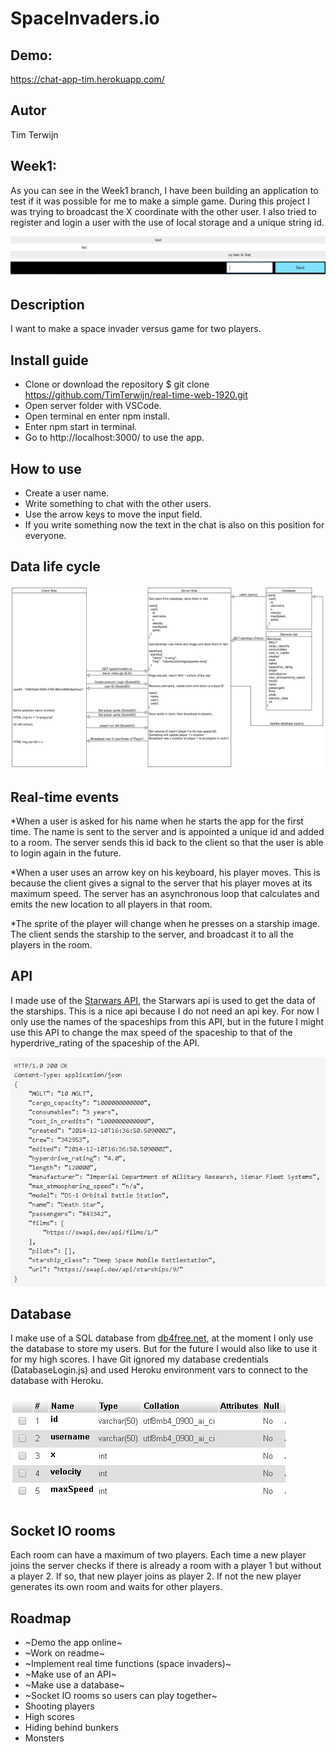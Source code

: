 # SpaceInvaders.io

## Demo:
https://chat-app-tim.herokuapp.com/

## Autor
Tim Terwijn

## Week1:
As you can see in the Week1 branch, I have been building an application to test if it was possible for me to make a simple game. During this project I was trying to broadcast the X coordinate with the other user. I also tried to register and login a user with the use of local storage and a unique string id.

![week1](/docs/week1.png)

## Description
I want to make a space invader versus game for two players.

## Install guide
* Clone or download the repository $ git clone https://github.com/TimTerwijn/real-time-web-1920.git
* Open server folder with VSCode.
* Open terminal en enter npm install.
* Enter npm start in terminal.
* Go to http://localhost:3000/ to use the app.

## How to use
* Create a user name.
* Write something to chat with the other users.
* Use the arrow keys to move the input field.
* If you write something now the text in the chat is also on this position for everyone.

## Data life cycle
![data-life-cycle](/docs/data-life-cycle.png)

## Real-time events
*When a user is asked for his name when he starts the app for the first time. The name is sent to the server and is appointed a unique id and added to a room. The server sends this id back to the client so that the user is able to login again in the future.

*When a user uses an arrow key on his keyboard, his player moves. This is because the client gives a signal to the server that his player moves at its maximum speed. The server has an asynchronous loop that calculates and emits the new location to all players in that room.

*The sprite of the player will change when he presses on a starship image. The client sends the starship to the server, and broadcast it to all the players in the room.

## API
I made use of the [Starwars API](https://swapi.dev/), the Starwars api is used to get the data of the starships. This is a nice api because I do not need an api key. For now I only use the names of the spaceships from this API, but in the future I might use this API to change the max speed of the spaceship to that of the hyperdrive_rating of the spaceship of the API.

![api](/docs/api.png)

## Database
I make use of a SQL database from [db4free.net](https://www.db4free.net), at the moment I only use the database to store my users. But for the future I would also like to use it for my high scores. I have Git ignored my database credentials (DatabaseLogin.js) and used Heroku environment vars to connect to the database with Heroku.

![database](/docs/database.PNG)

## Socket IO rooms
Each room can have a maximum of two players. Each time a new player joins the server checks if there is already a room with a player 1 but without a player 2. If so, that new player joins as player 2. If not the new player generates its own room and waits for other players.

## Roadmap
* ~Demo the app online~
* ~Work on readme~
* ~Implement real time functions (space invaders)~
* ~Make use of an API~
* ~Make use a database~
* ~Socket IO rooms so users can play together~
* Shooting players
* High scores
* Hiding behind bunkers
* Monsters
